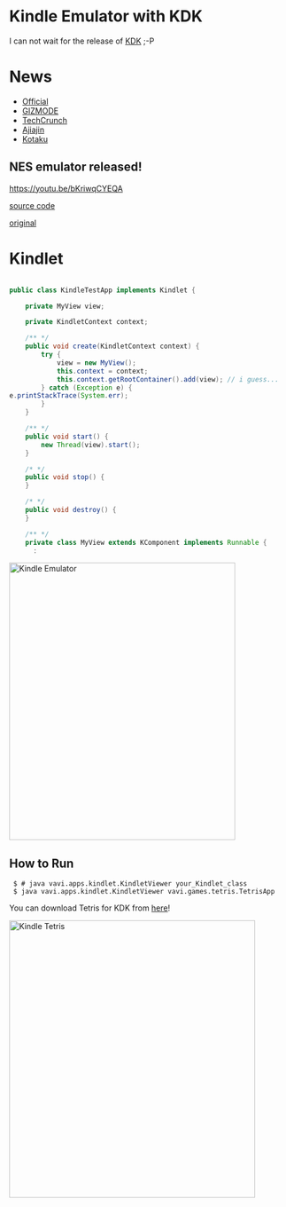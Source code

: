 # Kindle Emulator with KDK

I can not wait for the release of [KDK](http://amazon.com/kdk/) ;-P

# News

* [Official](http://www.klab.com/jp/press/detail/id=4825)
* [GIZMODE](http://gizmodo.com/5518727/the-kindle-plays-nes-games-like-a-penguin-soars)
* [TechCrunch](https://techcrunch.com/2010/04/16/video-japanese-company-shows-super-mario-bros-on-kindle-emulator/)
* [Ajiajin](http://asiajin.com/blog/2010/04/14/klab-releases-amazon-kindle-compatible-emulator-in-open-source/)
* [Kotaku](http://kotaku.com/5518573/what-would-super-mario-bros-on-kindle-look-like)

## NES emulator released! ##

https://youtu.be/bKriwqCYEQA

[source code](https://github.com/umjammer/vavi-apps-nes-kdk)

[original](http://www.nescafeweb.com/)

# Kindlet #

```java

public class KindleTestApp implements Kindlet {

    private MyView view;

    private KindletContext context;

    /** */
    public void create(KindletContext context) {
        try {
            view = new MyView();
            this.context = context;
            this.context.getRootContainer().add(view); // i guess...
        } catch (Exception e) {
e.printStackTrace(System.err);
        }
    }

    /** */
    public void start() {
        new Thread(view).start();
    }

    /* */
    public void stop() {
    }

    /* */
    public void destroy() {
    }

    /** */
    private class MyView extends KComponent implements Runnable {
      :
```

<a href="http://www.flickr.com/photos/52807817@N00/4439590647/" title="Kindle Emulator by umjammer, on Flickr"><img src="http://farm3.static.flickr.com/2730/4439590647_5349b26e0a.jpg" width="408" height="500" alt="Kindle Emulator" /></a>

## How to Run ##

```shell
 $ # java vavi.apps.kindlet.KindletViewer your_Kindlet_class
 $ java vavi.apps.kindlet.KindletViewer vavi.games.tetris.TetrisApp
```

You can download Tetris for KDK from [here](http://github.com/umjammer/vavi-games-tetris-kdk)!

<a href="http://www.flickr.com/photos/52807817@N00/4458856225/" title="Kindle Tetris by umjammer, on Flickr"><img src="http://farm5.static.flickr.com/4025/4458856225_46f0b87fc4.jpg" width="444" height="500" alt="Kindle Tetris" /></a>
